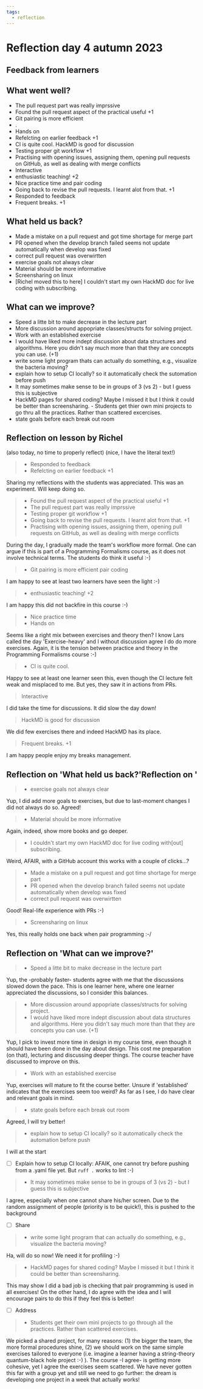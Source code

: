 ```yaml
---
tags:
  - reflection
---
```


# Reflection day 4 autumn 2023

## Feedback from learners

## What went well?

- The pull request part was really imprssive
- Found the pull request aspect of the practical useful +1
- Git pairing is more efficient
- .
- Hands on
- Refelcting on earlier feedback +1
- CI is quite cool. HackMD is good for discussion
- Testing proper git workflow +1
- Practising with opening issues, assigning them, opening pull requests on
  GitHub, as well as dealing with merge conflicts
- Interactive
- enthusiastic teaching! +2
- Nice practice time and pair coding
- Going back to revise the pull requests. I learnt alot from that. +1
- Responded to feedback
- Frequent breaks. +1

## What held us back?

- Made a mistake on a pull request and got time shortage for merge part
- PR opened when the develop branch failed seems not update automatically
  when develop was fixed
- correct pull request was overwirtten
- exercise goals not always clear
- Material should be more informative
- Screensharing on linux
- [Richel moved this to here] I couldn't start my own HackMD doc for
  live coding with subscribing.

## What can we improve?

- Speed a litte bit to make decrease in the lecture part
- More discussion around appopriate classes/structs for solving project.
- Work with an established exercise
- I would have liked more indept discussion about data structures and
  algorithms. Here you didn't say much more than
  that they are concepts you can use. (+1)
- write some light program thats can actually do something,
  e.g., visualize the bacteria moving?
- explain how to setup CI locally? so it automatically check
  the sutomation before push
- It may sometimes make sense to be in groups of 3 (vs 2) - but
  I guess this is subjective
- HackMD pages for shared coding? Maybe I missed it but I think it could be
  better than screensharing. - Students get thier own mini projects to go thru
  all the practices. Rather than scattered excercises.
- state goals before each break out room

## Reflection on lesson by Richel

(also today, no time to properly reflect)
(nice, I have the literal text!)

> - Responded to feedback
> - Refelcting on earlier feedback +1

Sharing my reflections with the students
was appreciated. This was an experiment.
Will keep doing so.

> - Found the pull request aspect of the practical useful +1
> - The pull request part was really imprssive
> - Testing proper git workflow +1
> - Going back to revise the pull requests. I learnt alot from that. +1
> - Practising with opening issues, assigning them, opening pull requests on
>   GitHub, as well as dealing with merge conflicts

During the day, I gradually made the
team's workflow more formal.
One can argue if this is part of a
Programming Formalisms course,
as it does not involve technical terms.
The students do think it useful :-)

> - Git pairing is more efficient
> pair coding

I am happy to see at least two learners
have seen the light :-)

> - enthusiastic teaching! +2

I am happy this did not backfire in
this course :-)

> - Nice practice time
> - Hands on

Seems like a right mix between exercises
and theory then? I know Lars called the
day 'Exercise-heavy' and I without discussion
agree I do do more exercises. Again,
it is the tension between practice and
theory in the Programming Formalisms course :-)

> - CI is quite cool.

Happy to see at least one learner seen this,
even though the CI lecture felt weak
and misplaced to me. But yes, they saw it in
actions from PRs.

> Interactive

I did take the time for discussions.
It did slow the day down!

> HackMD is good for discussion

We did few exercises there and indeed
HackMD has its place.

> Frequent breaks. +1

I am happy people enjoy my breaks management.

## Reflection on 'What held us back?'Reflection on '

> - exercise goals not always clear

Yup, I did add more goals to exercises,
but due to last-moment changes I
did not always do so. Agreed!

> - Material should be more informative

Again, indeed, show more books and go deeper.

> - I couldn't start my own HackMD doc for live coding with[out] subscribing.

Weird, AFAIR, with a GitHub account this
works with a couple of clicks...?

> - Made a mistake on a pull request and got time shortage for merge part
> - PR opened when the develop branch failed seems not update automatically
>   when develop was fixed
> - correct pull request was overwirtten

Good! Real-life experience with PRs :-)

> - Screensharing on linux

Yes, this really holds one back when
pair programming :-/

## Reflection on 'What can we improve?'

> - Speed a litte bit to make decrease in the lecture part

Yup, the -probably faster- students agree with
me that the discussions slowed down the pace.
This is one learner here, where one learner
appreciated the discussions, so I consider
this balances.

> - More discussion around appopriate classes/structs for solving project.
> - I would have liked more indept discussion about data structures and
>   algorithms. Here you didn't say much more than that they are concepts
>   you can use. (+1)

Yup, I pick to invest more time in design
in my course time, even though it
should have been done in the day
about design. This cost me preparation (on
that), lecturing and discussing deeper
things. The course teacher have discussed
to improve on this.

> - Work with an established exercise

Yup, exercises will mature to fit the
course better. Unsure if 'established'
indicates that the exercises seem too weird?
As far as I see, I do have clear and
relevant goals in mind.

> - state goals before each break out room

Agreed, I will try better!

> - explain how to setup CI locally?
>   so it automatically check the automation before push

I will at the start

- [ ] Explain how to setup CI locally:
   AFAIK, one cannot try before pushing
   from a .yaml file yet. But `ruff .`
   works to lint :-)

> - It may sometimes make sense to be in groups of 3 (vs 2) - but
>   I guess this is subjective

I agree, especially when one cannot
share his/her screen. Due to the random
assignment of people (priority is to
be quick!), this is pushed to the background

- [ ] Share

> - write some light program that can actually do something,
>   e.g., visualize the bacteria moving?

Ha, will do so now! We need it for profiling :-)

> - HackMD pages for shared coding? Maybe I missed it but I think it could
>   be better than screensharing.

This may show I did a bad job is checking
that pair programming is used in all exercises!
On the other hand, I do agree with the idea
and I will encourage pairs to do this if
they feel this is better!

- [ ] Address

> - Students get their own mini projects to go through all the practices.
>   Rather than scattered exercises.

We picked a shared project, for many reasons:
(1) the bigger the team, the more formal
procedures shine, (2) we should work on the
same simple exercises tailored to
everyone (i.e. imagine a learner having a
string-theory quantum-black hole project :-) ).
The course -I agree- is getting more
cohesive, yet I agree the exercises seem
scattered. We have never gotten this far
with a group yet and still we need to
go further: the dream is developing one
project in a week that actually works!
